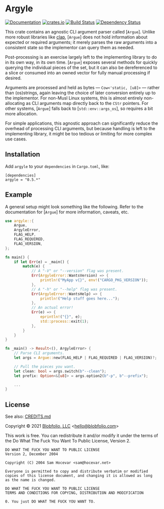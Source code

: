 # Argyle

[![Documentation](https://docs.rs/argyle/badge.svg)](https://docs.rs/argyle/)
[![crates.io](https://img.shields.io/crates/v/argyle.svg)](https://crates.io/crates/argyle)
[![Build Status](https://github.com/Blobfolio/argyle/workflows/Build/badge.svg)](https://github.com/Blobfolio/argyle/actions)
[![Dependency Status](https://deps.rs/repo/github/blobfolio/argyle/status.svg)](https://deps.rs/repo/github/blobfolio/argyle)

This crate contains an agnostic CLI argument parser called [`Argue`]. Unlike more robust libraries like [clap](https://crates.io/crates/clap), [`Argue`] does not hold information about expected or required arguments; it merely parses the raw arguments into a consistent state so the implementor can query them as needed.

Post-processing is an exercise largely left to the implementing library to do in its own way, in its own time. [`Argue`] exposes several methods for quickly querying the individual pieces of the set, but it can also be dereferenced to a slice or consumed into an owned vector for fully manual processing if desired.

Arguments are processed and held as bytes — `Cow<'static, [u8]>` — rather than (os)strings, again leaving the choice of later conversion entirely up to the implementor. For non-Musl Linux systems, this is almost entirely non-allocating as CLI arguments map directly back to the `CStr` pointers. For other systems, [`Argue`] falls back to [`std::env::args_os`], so requires a bit more allocation.

For simple applications, this agnostic approach can significantly reduce the overhead of processing CLI arguments, but because handling is left to the implementing library, it might be too tedious or limiting for more complex use cases.



## Installation

Add `argyle` to your `dependencies` in `Cargo.toml`, like:

```
[dependencies]
argyle = "0.5.*"
```



## Example

A general setup might look something like the following. Refer to the documentation for [`Argue`] for more information, caveats, etc.

```rust
use argyle::{
    Argue,
    ArgyleError,
    FLAG_HELP,
    FLAG_REQUIRED,
    FLAG_VERSION,
};

fn main() {
    if let Err(e) = _main() {
        match(e) {
            // A "-V" or "--version" flag was present.
            Err(ArgyleError::WantsVersion) => {
                println!("MyApp v{}", env!("CARGO_PKG_VERSION"));
            },
            // A "-h" or "--help" flag was present.
            Err(ArgyleError::WantsHelp) => {
                println!("Help stuff goes here...");
            },
            // An actual error!
            Err(e) => {
                eprintln!("{}", e);
                std::process::exit(1);
            },
        }
    }
}

fn _main() -> Result<(), ArgyleError> {
    // Parse CLI arguments.
    let args = Argue::new(FLAG_HELP | FLAG_REQUIRED | FLAG_VERSION)?;

    // Pull the pieces you want.
    let clean: bool = args.switch(b"--clean");
    let prefix: Option<&[u8]> = args.option2(b"-p", b"--prefix");

    ...
}
```



## License

See also: [CREDITS.md](CREDITS.md)

Copyright © 2021 [Blobfolio, LLC](https://blobfolio.com) &lt;hello@blobfolio.com&gt;

This work is free. You can redistribute it and/or modify it under the terms of the Do What The Fuck You Want To Public License, Version 2.

    DO WHAT THE FUCK YOU WANT TO PUBLIC LICENSE
    Version 2, December 2004
    
    Copyright (C) 2004 Sam Hocevar <sam@hocevar.net>
    
    Everyone is permitted to copy and distribute verbatim or modified
    copies of this license document, and changing it is allowed as long
    as the name is changed.
    
    DO WHAT THE FUCK YOU WANT TO PUBLIC LICENSE
    TERMS AND CONDITIONS FOR COPYING, DISTRIBUTION AND MODIFICATION
    
    0. You just DO WHAT THE FUCK YOU WANT TO.
